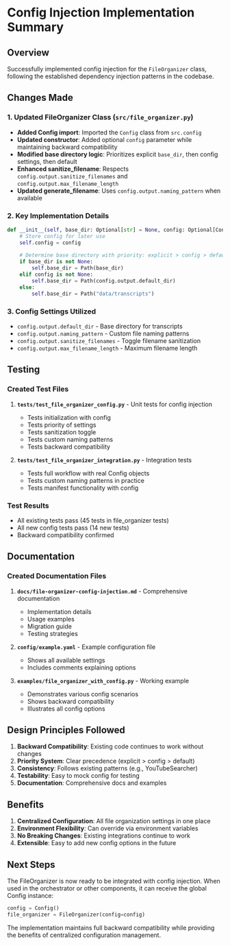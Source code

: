 # Config Injection Implementation Summary

## Overview

Successfully implemented config injection for the `FileOrganizer` class, following the established dependency injection patterns in the codebase.

## Changes Made

### 1. Updated FileOrganizer Class (`src/file_organizer.py`)

- **Added Config import**: Imported the `Config` class from `src.config`
- **Updated constructor**: Added optional `config` parameter while maintaining backward compatibility
- **Modified base directory logic**: Prioritizes explicit `base_dir`, then config settings, then default
- **Enhanced sanitize_filename**: Respects `config.output.sanitize_filenames` and `config.output.max_filename_length`
- **Updated generate_filename**: Uses `config.output.naming_pattern` when available

### 2. Key Implementation Details

```python
def __init__(self, base_dir: Optional[str] = None, config: Optional[Config] = None):
    # Store config for later use
    self.config = config
    
    # Determine base directory with priority: explicit > config > default
    if base_dir is not None:
        self.base_dir = Path(base_dir)
    elif config is not None:
        self.base_dir = Path(config.output.default_dir)
    else:
        self.base_dir = Path("data/transcripts")
```

### 3. Config Settings Utilized

- `config.output.default_dir` - Base directory for transcripts
- `config.output.naming_pattern` - Custom file naming patterns
- `config.output.sanitize_filenames` - Toggle filename sanitization
- `config.output.max_filename_length` - Maximum filename length

## Testing

### Created Test Files

1. **`tests/test_file_organizer_config.py`** - Unit tests for config injection
   - Tests initialization with config
   - Tests priority of settings
   - Tests sanitization toggle
   - Tests custom naming patterns
   - Tests backward compatibility

2. **`tests/test_file_organizer_integration.py`** - Integration tests
   - Tests full workflow with real Config objects
   - Tests custom naming patterns in practice
   - Tests manifest functionality with config

### Test Results

- All existing tests pass (45 tests in file_organizer tests)
- All new config tests pass (14 new tests)
- Backward compatibility confirmed

## Documentation

### Created Documentation Files

1. **`docs/file-organizer-config-injection.md`** - Comprehensive documentation
   - Implementation details
   - Usage examples
   - Migration guide
   - Testing strategies

2. **`config/example.yaml`** - Example configuration file
   - Shows all available settings
   - Includes comments explaining options

3. **`examples/file_organizer_with_config.py`** - Working example
   - Demonstrates various config scenarios
   - Shows backward compatibility
   - Illustrates all config options

## Design Principles Followed

1. **Backward Compatibility**: Existing code continues to work without changes
2. **Priority System**: Clear precedence (explicit > config > default)
3. **Consistency**: Follows existing patterns (e.g., YouTubeSearcher)
4. **Testability**: Easy to mock config for testing
5. **Documentation**: Comprehensive docs and examples

## Benefits

1. **Centralized Configuration**: All file organization settings in one place
2. **Environment Flexibility**: Can override via environment variables
3. **No Breaking Changes**: Existing integrations continue to work
4. **Extensible**: Easy to add new config options in the future

## Next Steps

The FileOrganizer is now ready to be integrated with config injection. When used in the orchestrator or other components, it can receive the global Config instance:

```python
config = Config()
file_organizer = FileOrganizer(config=config)
```

The implementation maintains full backward compatibility while providing the benefits of centralized configuration management.